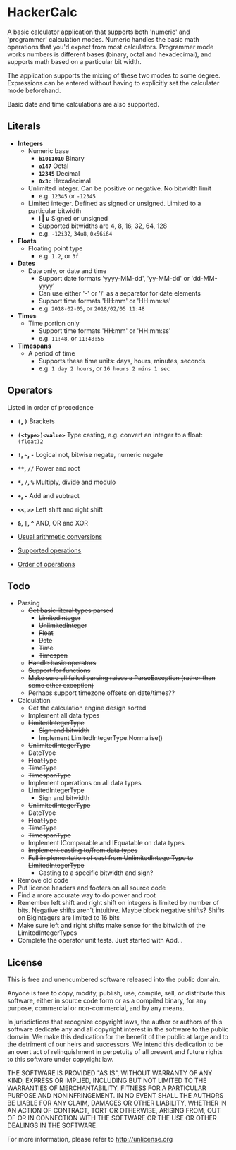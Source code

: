 HackerCalc
==========

A basic calculator application that supports both 'numeric' and 'programmer' calculation modes.
Numeric handles the basic math operations that you'd expect from most calculators.
Programmer mode works numbers is different bases (binary, octal and hexadecimal), and supports
math based on a particular bit width.

The application supports the mixing of these two modes to some degree. Expressions can be entered
without having to explicitly set the calculater mode beforehand.

Basic date and time calculations are also supported.

Literals
-------------

 * **Integers**  
   * Numeric base
     * **``b1011010``**       Binary
     * **``o147``**           Octal
     * **``12345``**          Decimal
     * **``0x3c``**           Hexadecimal
   * Unlimited integer. Can be positive or negative. No bitwidth limit
     * e.g. ``12345`` or ``-12345``
   * Limited integer. Defined as signed or unsigned. Limited to a particular bitwidth
     * **i | u**          Signed or unsigned
     * Supported bitwidths are 4, 8, 16, 32, 64, 128
     * e.g. ``-12i32``, ``34u8``, ``0x56i64``
 * **Floats**
   * Floating point type
     * e.g. ``1.2``, or ``3f``
 * **Dates**
   * Date only, or date and time
     * Support date formats 'yyyy-MM-dd', 'yy-MM-dd' or 'dd-MM-yyyy'
     * Can use either '-' or '/' as a separator for date elements
     * Support time formats 'HH:mm' or 'HH:mm:ss'
     * e.g. ``2018-02-05``, or ``2018/02/05 11:48``
 * **Times**
   * Time portion only
     * Support time formats 'HH:mm' or 'HH:mm:ss'
     * e.g. ``11:48``, or ``11:48:56``
 * **Timespans**
   * A period of time
     * Supports these time units: days, hours, minutes, seconds
     * e.g. ``1 day 2 hours``, or ``16 hours 2 mins 1 sec``

Operators 
---------
Listed in order of precedence

 * **``(``, ``)``** Brackets
 * **``(<type>)<value>``** Type casting, e.g. convert an integer to a float: ``(float)2``
 * **``!``, ``~``, ``-``** Logical not, bitwise negate, numeric negate
 * **<code>&ast;&ast;</code>, ``//``** Power and root
 * **``*``, ``/``, ``%``** Multiply, divide and modulo
 * **``+``, ``-``** Add and subtract
 * **``<<``, ``>>``** Left shift and right shift
 * **``&``, ``|``, ``^``** AND, OR and XOR

 * [Usual arithmetic conversions](http://c0x.coding-guidelines.com/6.3.1.8.html)
 * [Supported operations](http://en.cppreference.com/w/cpp/language/operator_arithmetic)
 * [Order of operations](http://en.cppreference.com/w/cpp/language/operator_precedence)

Todo
----

* Parsing
  * ~~Get basic literal types parsed~~
    * ~~LimitedInteger~~
    * ~~UnlimitedInteger~~
    * ~~Float~~
    * ~~Date~~
    * ~~Time~~
    * ~~Timespan~~
  * ~~Handle basic operators~~
  * ~~Support for functions~~
  * ~~Make sure all failed parsing raises a ParseException (rather than some other exception)~~
  * Perhaps support timezone offsets on date/times??
* Calculation
  * Get the calculation engine design sorted
  * Implement all data types
   * ~~LimitedIntegerType~~
     * ~~Sign and bitwidth~~
     * Implement LimitedIntegerType.Normalise()
   * ~~UnlimitedIntegerType~~
   * ~~DateType~~
   * ~~FloatType~~
   * ~~TimeType~~
   * ~~TimespanType~~
  * Implement operations on all data types
   * LimitedIntegerType
     * Sign and bitwidth
   * ~~UnlimitedIntegerType~~
   * ~~DateType~~
   * ~~FloatType~~
   * ~~TimeType~~
   * ~~TimespanType~~
  * Implement IComparable and IEquatable on data types
  * ~~Implement casting to/from data types~~
   * ~~Full implementation of cast from UnlimitedIntegerType to LimitedIntegerType~~
     * Casting to a specific bitwidth and sign?   
* Remove old code
* Put licence headers and footers on all source code
* Find a more accurate way to do power and root
* Remember left shift and right shift on integers is limited by number of bits. Negative shifts aren't intuitive. Maybe block negative shifts? Shifts on BigIntegers are limited to 16 bits
* Make sure left and right shifts make sense for the bitwidth of the LimitedIntegerTypes
* Complete the operator unit tests. Just started with Add...

License
-------

This is free and unencumbered software released into the public domain.

Anyone is free to copy, modify, publish, use, compile, sell, or
distribute this software, either in source code form or as a compiled
binary, for any purpose, commercial or non-commercial, and by any
means.

In jurisdictions that recognize copyright laws, the author or authors
of this software dedicate any and all copyright interest in the
software to the public domain. We make this dedication for the benefit
of the public at large and to the detriment of our heirs and
successors. We intend this dedication to be an overt act of
relinquishment in perpetuity of all present and future rights to this
software under copyright law.

THE SOFTWARE IS PROVIDED "AS IS", WITHOUT WARRANTY OF ANY KIND,
EXPRESS OR IMPLIED, INCLUDING BUT NOT LIMITED TO THE WARRANTIES OF
MERCHANTABILITY, FITNESS FOR A PARTICULAR PURPOSE AND NONINFRINGEMENT.
IN NO EVENT SHALL THE AUTHORS BE LIABLE FOR ANY CLAIM, DAMAGES OR
OTHER LIABILITY, WHETHER IN AN ACTION OF CONTRACT, TORT OR OTHERWISE,
ARISING FROM, OUT OF OR IN CONNECTION WITH THE SOFTWARE OR THE USE OR
OTHER DEALINGS IN THE SOFTWARE.

For more information, please refer to <http://unlicense.org>

